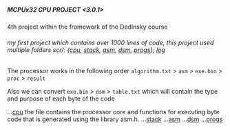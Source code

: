 ##### MCPUx32 CPU PROJECT <3.0.1> 

 4th project within the framework of the Dedinsky course

 ###### my first project which contains over 1000 lines of code, this project used multiple folders scr/: {[cpu](https://github.com/MoonXCode/MCPUx32/tree/main/scr/cpu), [stack](https://github.com/MoonXCode/MCPUx32/tree/main/scr/stack), [asm](https://github.com/MoonXCode/MCPUx32/tree/main/scr/asm), [dsm](https://github.com/MoonXCode/MCPUx32/tree/main/scr/dsm), [progs](https://github.com/MoonXCode/MCPUx32/tree/main/scr/PROGS)}; [log](https://github.com/MoonXCode/MCPUx32/tree/main/log)

 The processor works in the following order `algorithm.txt` > `asm` > `exe.bin` > `proc` > `result`

 Also we can convert `exe.bin` > `dsm` > `table.txt` which will contain the type and purpose of each byte of the code

...[cpu](https://github.com/MoonXCode/MCPUx32/tree/main/scr/cpu) the file contains the processor core and functions for executing byte code that is generated using the library asm.h.
...[stack](https://github.com/MoonXCode/MCPUx32/tree/main/scr/stack)
...[asm](https://github.com/MoonXCode/MCPUx32/tree/main/scr/asm)
...[dsm](https://github.com/MoonXCode/MCPUx32/tree/main/scr/dsm) 
...[progs](https://github.com/MoonXCode/MCPUx32/tree/main/scr/PROGS)
